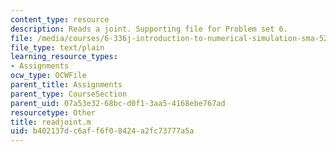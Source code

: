 ```yaml
---
content_type: resource
description: Reads a joint. Supporting file for Problem set 6.
file: /media/courses/6-336j-introduction-to-numerical-simulation-sma-5211-fall-2003/b402137dc6aff6f08424a2fc73777a5a_readjoint.m
file_type: text/plain
learning_resource_types:
- Assignments
ocw_type: OCWFile
parent_title: Assignments
parent_type: CourseSection
parent_uid: 07a53e32-68bc-d0f1-3aa5-4168ebe767ad
resourcetype: Other
title: readjoint.m
uid: b402137d-c6af-f6f0-8424-a2fc73777a5a
---
```

